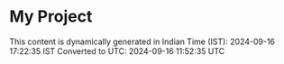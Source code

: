 # My Project

This content is dynamically generated in Indian Time (IST): 2024-09-16 17:22:35 IST
Converted to UTC: 2024-09-16 11:52:35 UTC
